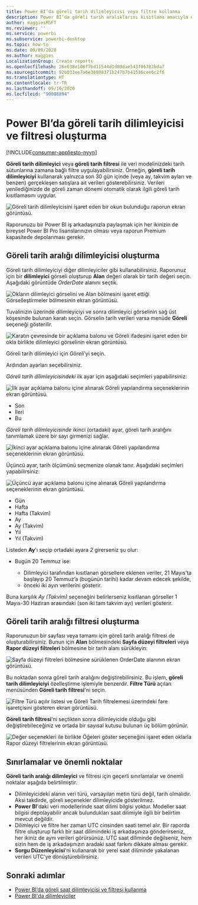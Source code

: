 ```yaml
---
title: Power BI’da göreli tarih dilimleyicisi veya filtre kullanma
description: Power BI’da göreli tarih aralıklarını kısıtlama amacıyla dilimleyicileri veya filtreleri kullanmayı öğrenin
author: maggiesMSFT
ms.reviewer: ''
ms.service: powerbi
ms.subservice: powerbi-desktop
ms.topic: how-to
ms.date: 09/09/2020
ms.author: maggies
LocalizationGroup: Create reports
ms.openlocfilehash: 26e638e106f7bd11544d1d80dae543f06783bda7
ms.sourcegitcommit: 92b033ee7a6e36808371b247b7b41536cee6c2f6
ms.translationtype: HT
ms.contentlocale: tr-TR
ms.lasthandoff: 09/10/2020
ms.locfileid: "90008894"
---
```

# <a name="creating-a-relative-date-slicer-and-filter-in-power-bi"></a>Power BI’da göreli tarih dilimleyicisi ve filtresi oluşturma

[!INCLUDE[consumer-appliesto-nyyn](../includes/consumer-appliesto-nyyn.md)]

**Göreli tarih dilimleyici** veya **göreli tarih filtresi** ile veri modelinizdeki tarih sütunlarına zamana bağlı filtre uygulayabilirsiniz. Örneğin, **göreli tarih dilimleyiciyi** kullanarak yalnızca son 30 gün içinde (veya ay, takvim ayları ve benzeri) gerçekleşen satışlara ait verileri gösterebilirsiniz. Verileri yenilediğinizde de göreli zaman dönemi otomatik olarak ilgili göreli tarih kısıtlamasını uygular.

![Göreli tarih dilimleyicisini işaret eden bir okun bulunduğu raporun ekran görüntüsü.](media/desktop-slicer-filter-date-range/relative-date-range-slicer-filter-01.png)

Raporunuzu bir Power BI iş arkadaşınızla paylaşmak için her ikinizin de bireysel Power BI Pro lisanslarınızın olması veya raporun Premium kapasitede depolanması gerekir.

## <a name="create-the-relative-date-range-slicer"></a>Göreli tarih aralığı dilimleyicisi oluşturma

Göreli tarih dilimleyiciyi diğer dilimleyiciler gibi kullanabilirsiniz. Raporunuz için bir **dilimleyici** görseli oluşturup **Alan** değeri olarak bir tarih değeri seçin. Aşağıdaki görüntüde *OrderDate* alanını seçtik.

![Okların dilimleyici görselini ve Alan bölmesini işaret ettiği Görselleştirmeler bölmesinin ekran görüntüsü.](media/desktop-slicer-filter-date-range/relative-date-range-slicer-filter-02.png)

Tuvalinizin üzerinde dilimleyiciyi ve sonra dilimleyici görselinin sağ üst köşesinde bulunan karatı seçin. Görselin tarih verileri varsa menüde **Göreli** seçeneği gösterilir.

![Karatın çevresinde bir açıklama balonu ve Göreli ifadesini işaret eden bir okla birlikte dilimleyici görselinin ekran görüntüsü.](media/desktop-slicer-filter-date-range/relative-date-range-slicer-filter-03.png)

Göreli tarih dilimleyici için *Göreli*'yi seçin.

Ardından ayarları seçebilirsiniz.

*Göreli tarih dilimleyicisindeki* ilk ayar için aşağıdaki seçimleri yapabilirsiniz:

![İlk ayar açıklama balonu içine alınarak Göreli yapılandırma seçeneklerinin ekran görüntüsü.](media/desktop-slicer-filter-date-range/relative-date-range-slicer-filter-04.png)

* Son
* İleri
* Bu

*Göreli tarih dilimleyicisinde* ikinci (ortadaki) ayar, göreli tarih aralığını tanımlamak üzere bir sayı girmenizi sağlar.

![İkinci ayar açıklama balonu içine alınarak Göreli yapılandırma seçeneklerinin ekran görüntüsü.](media/desktop-slicer-filter-date-range/relative-date-range-slicer-filter-04a.png)

Üçüncü ayar, tarih ölçümünü seçmenize olanak tanır. Aşağıdaki seçimleri yapabilirsiniz:

![Üçüncü ayar açıklama balonu içine alınarak Göreli yapılandırma seçeneklerinin ekran görüntüsü.](media/desktop-slicer-filter-date-range/relative-date-range-slicer-filter-05.png)

* Gün
* Hafta
* Hafta (Takvim)
* Ay
* Ay (Takvim)
* Yıl
* Yıl (Takvim)

Listeden **Ay**'ı seçip ortadaki ayara *2* girerseniz şu olur:

* Bugün 20 Temmuz ise:

    - Dilimleyici tarafından kısıtlanan görsellere eklenen veriler, 21 Mayıs’ta başlayıp 20 Temmuz’a (bugünün tarihi) kadar devam edecek şekilde,
    - önceki iki ayın verilerini gösterir.

Buna karşılık *Ay (Takvim)* seçeneğini belirlerseniz kısıtlanan görseller 1 Mayıs-30 Haziran arasındaki (son iki tam takvim ayı) verileri gösterir.

## <a name="create-the-relative-date-range-filter"></a>Göreli tarih aralığı filtresi oluşturma

Raporunuzun bir sayfası veya tamamı için göreli tarih aralığı filtresi de oluşturabilirsiniz. Bunun için **Alan** bölmesindeki **Sayfa düzeyi filtreleri** veya **Rapor düzeyi filtreleri** bölmesine bir tarih alanı sürükleyin:

![Sayfa düzeyi filtreleri bölmesine sürüklenen OrderDate alanının ekran görüntüsü.](media/desktop-slicer-filter-date-range/relative-date-range-slicer-filter-06.png)

Bu noktadan sonra göreli tarih aralığını değiştirebilirsiniz. Bu işlem, **göreli tarih dilimleyiciyi** özelleştirme işlemiyle benzerdir. **Filtre Türü** açılan menüsünden **Göreli tarih filtresi**'ni seçin.

![Filtre Türü açılır listesi ve Göreli Tarih filtrelemesi üzerindeki fare işaretçisini gösteren ekran görüntüsü.](media/desktop-slicer-filter-date-range/relative-date-range-slicer-filter-07.png)

**Göreli tarih filtresi**'ni seçtikten sonra dilimleyicide olduğu gibi değiştirebileceğiniz ve ortada bir sayısal kutusu bulunan üç bölüm görünür.

![Değer seçenekleri ile birlikte Öğeleri göster seçeneğini işaret eden oklarla Rapor düzeyi filtrelerinin ekran görüntüsü.](media/desktop-slicer-filter-date-range/relative-date-range-slicer-filter-08.png)

## <a name="limitations-and-considerations"></a>Sınırlamalar ve önemli noktalar

**Göreli tarih aralığı dilimleyici** ve filtresi için geçerli sınırlamalar ve önemli noktalar aşağıda belirtilmiştir.

* Dilimleyicideki alanın veri türü, varsayılan metin türü değil, tarih olmalıdır. Aksi takdirde, göreli seçenekler dilimleyicide gösterilmez.
* **Power BI**'daki veri modellerinde saat dilimi bilgisi yoktur. Modeller saat bilgisi depolayabilir ancak bulundukları saat dilimiyle ilgili bir belirtim mevcut değildir.
* Dilimleyici ve filtre her zaman UTC cinsinden saati temel alır. Bir raporda filtre oluşturup farklı bir saat dilimindeki iş arkadaşınıza gönderirseniz, her ikiniz de aynı verileri görürsünüz. UTC saat diliminde değilseniz, hem sizin hem de iş arkadaşınızın aradaki saat farkını dikkate alması gerekir.
* **Sorgu Düzenleyicisi**'ni kullanarak bir yerel saat diliminde yakalanan verileri UTC'ye dönüştürebilirsiniz.

## <a name="next-steps"></a>Sonraki adımlar

- [Power BI’da göreli saat dilimleyicisi ve filtresi kullanma](../create-reports/slicer-filter-relative-time.md)
- [Power BI'da dilimleyiciler](power-bi-visualization-slicers.md)
